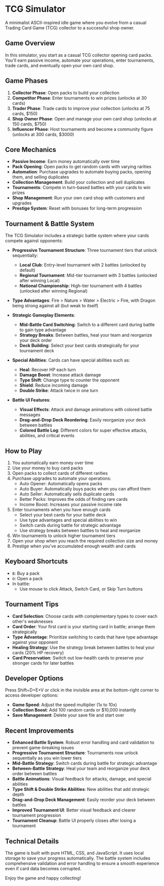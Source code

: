 # TCG Simulator

A minimalist ASCII-inspired idle game where you evolve from a casual Trading Card Game (TCG) collector to a successful shop owner.

## Game Overview

In this simulator, you start as a casual TCG collector opening card packs. You'll earn passive income, automate your operations, enter tournaments, trade cards, and eventually open your own card shop.

## Game Phases

1. **Collector Phase**: Open packs to build your collection
2. **Competitor Phase**: Enter tournaments to win prizes (unlocks at 30 cards)
3. **Trader Phase**: Trade cards to improve your collection (unlocks at 75 cards, $150)
4. **Shop Owner Phase**: Open and manage your own card shop (unlocks at 150 cards, $750)
5. **Influencer Phase**: Host tournaments and become a community figure (unlocks at 300 cards, $3000)

## Core Mechanics

- **Passive Income**: Earn money automatically over time
- **Pack Opening**: Open packs to get random cards with varying rarities
- **Automation**: Purchase upgrades to automate buying packs, opening them, and selling duplicates
- **Collection Management**: Build your collection and sell duplicates
- **Tournaments**: Compete in turn-based battles with your cards to win prizes
- **Shop Management**: Run your own card shop with customers and upgrades
- **Prestige System**: Reset with bonuses for long-term progression

## Tournament & Battle System

The TCG Simulator includes a strategic battle system where your cards compete against opponents:

- **Progressive Tournament Structure**: Three tournament tiers that unlock sequentially:
  - **Local Club**: Entry-level tournament with 2 battles (unlocked by default)
  - **Regional Tournament**: Mid-tier tournament with 3 battles (unlocked after winning Local)
  - **National Championship**: High-tier tournament with 4 battles (unlocked after winning Regional)

- **Type Advantages**: Fire > Nature > Water > Electric > Fire, with Dragon being strong against all (but weak to itself)

- **Strategic Gameplay Elements**:
  - **Mid-Battle Card Switching**: Switch to a different card during battle to gain type advantage
  - **Strategy Breaks**: Between battles, heal your team and reorganize your deck order
  - **Deck Building**: Select your best cards strategically for your tournament deck

- **Special Abilities**: Cards can have special abilities such as:
  - **Heal**: Recover HP each turn
  - **Damage Boost**: Increase attack damage
  - **Type Shift**: Change type to counter the opponent
  - **Shield**: Reduce incoming damage
  - **Double Strike**: Attack twice in one turn

- **Battle UI Features**:
  - **Visual Effects**: Attack and damage animations with colored battle messages
  - **Drag-and-Drop Deck Reordering**: Easily reorganize your deck between battles
  - **Colored Battle Log**: Different colors for super effective attacks, abilities, and critical events

## How to Play

1. You automatically earn money over time
2. Use your money to buy card packs
3. Open packs to collect cards of different rarities
4. Purchase upgrades to automate your operations:
   - Auto Opener: Automatically opens packs
   - Auto Buyer: Automatically buys packs when you can afford them
   - Auto Seller: Automatically sells duplicate cards
   - Better Packs: Improves the odds of finding rare cards
   - Income Boost: Increases your passive income rate
5. Enter tournaments when you have enough cards
   - Select your best cards for your battle deck
   - Use type advantages and special abilities to win
   - Switch cards during battle for strategic advantage
   - Use strategy breaks between battles to heal and reorganize
6. Win tournaments to unlock higher tournament tiers
7. Open your shop when you reach the required collection size and money
8. Prestige when you've accumulated enough wealth and cards

## Keyboard Shortcuts

- `B`: Buy a pack
- `O`: Open a pack
- In battle:
  - Use mouse to click Attack, Switch Card, or Skip Turn buttons

## Tournament Tips

- **Card Selection**: Choose cards with complementary types to cover each other's weaknesses
- **Card Order**: Your first card is your starting card in battle; arrange them strategically
- **Type Advantage**: Prioritize switching to cards that have type advantage against your opponent
- **Healing Strategy**: Use the strategy break between battles to heal your cards (20% HP recovery)
- **Card Preservation**: Switch out low-health cards to preserve your stronger cards for later battles

## Developer Options

Press Shift+D+E+V or click in the invisible area at the bottom-right corner to access developer options:

- **Game Speed**: Adjust the speed multiplier (1x to 10x)
- **Collection Boost**: Add 100 random cards or $10,000 instantly
- **Save Management**: Delete your save file and start over

## Recent Improvements

- **Enhanced Battle System**: Robust error handling and card validation to prevent game-breaking issues
- **Progressive Tournament Structure**: Tournaments now unlock sequentially as you win lower tiers
- **Mid-Battle Strategy**: Switch cards during battle for strategic advantage
- **Between-Battle Strategy**: Heal your team and reorganize your deck order between battles
- **Battle Animations**: Visual feedback for attacks, damage, and special abilities
- **Type Shift & Double Strike Abilities**: New abilities that add strategic depth
- **Drag-and-Drop Deck Management**: Easily reorder your deck between battles
- **Improved Tournament UI**: Better visual feedback and clearer tournament progression
- **Tournament Cleanup**: Battle UI properly closes after losing a tournament

## Technical Details

The game is built with pure HTML, CSS, and JavaScript. It uses local storage to save your progress automatically. The battle system includes comprehensive validation and error handling to ensure a smooth experience even if card data becomes corrupted.

Enjoy the game and happy collecting!